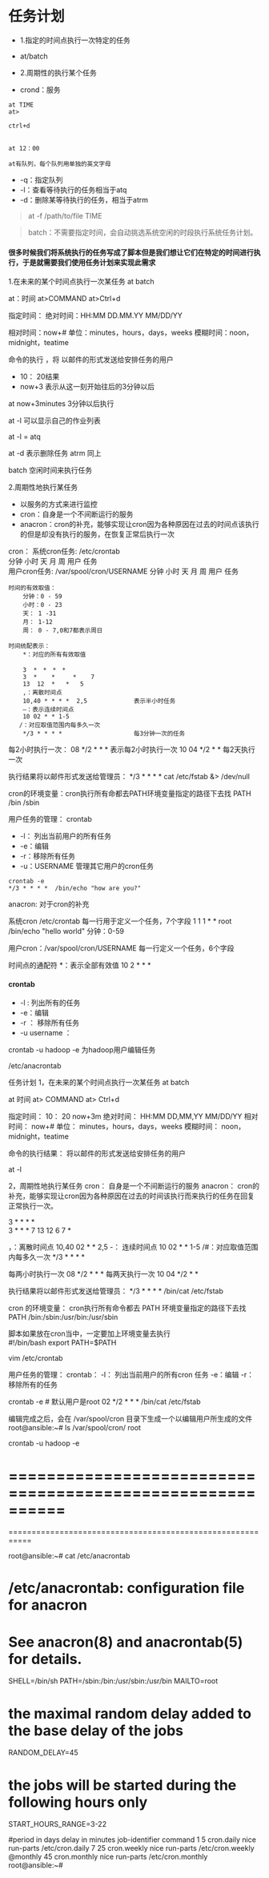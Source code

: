 
# 任务计划

* 1.指定的时间点执行一次特定的任务
* at/batch

* 2.周期性的执行某个任务
* crond：服务

```shell
at TIME
at>

ctrl+d


at 12：00

at有队列，每个队列用单独的英文字母

```

* -q：指定队列
* -l：查看等待执行的任务相当于atq
* -d：删除某等待执行的任务，相当于atrm

> at -f /path/to/file  TIME

> batch：不需要指定时间，会自动挑选系统空闲的时段执行系统任务计划。


#### 很多时候我们将系统执行的任务写成了脚本但是我们想让它们在特定的时间进行执行，于是就需要我们使用任务计划来实现此需求


1.在未来的某个时间点执行一次某任务
at
batch

at：时间
at>COMMAND
at>Ctrl+d

指定时间：
绝对时间：HH:MM      DD.MM.YY        MM/DD/YY        

相对时间：now+#
        单位：minutes，hours，days，weeks
模糊时间：noon，midnight，teatime

命令的执行 ，将 以邮件的形式发送给安排任务的用户      
        
* 10： 20结果
* now+3           表示从这一刻开始往后的3分钟以后
      
at now+3minutes            3分钟以后执行     
        
at -l                               可以显示自己的作业列表
                                   
at -l = atq

at -d                               表示删除任务
atrm                           同上

     
batch               空闲时间来执行任务


      
2.周期性地执行某任务
* 以服务的方式来进行监控
* cron：自身是一个不间断运行的服务
* anacron：cron的补充，能够实现让cron因为各种原因在过去的时间点该执行的但是却没有执行的服务，在恢复正常后执行一次
    
cron：
    系统cron任务:
        /etc/crontab                
        分钟   小时    天   月   周     用户     任务                
    用户cron任务:
         /var/spool/cron/USERNAME
        分钟   小时    天   月   周     用户     任务   
        
    时间的有效取值：
        分钟：0 - 59
        小时：0 - 23
        天： 1 -31
        月： 1-12
        周： 0 - 7,0和7都表示周日
    
    时间统配表示：
        *：对应的所有有效取值

        3  *　*　*　*
        3  *    *     *    7
        13  12  *   *   5
        ,：离散时间点
        10,40 * * * *  2,5             表示半小时任务
        —：表示连续时间点
        10 02 * * 1-5
       /：对应取值范围内每多久一次
        */3 * * * *                    每3分钟一次的任务
                            
                                 
每2小时执行一次：
    08 */2 * * *                                        表示每2小时执行一次
    10 04 */2 * *                                       每2天执行一次
        
        
        
执行结果将以邮件形式发送给管理员：
    */3 * * * *  cat /etc/fstab &> /dev/null


cron的环境变量：cron执行所有命都去PATH环境变量指定的路径下去找
PATH   /bin   /sbin  
       

用户任务的管理：
crontab
* -l： 列出当前用户的所有任务
* -e：编辑
* -r：移除所有任务
* -u：USERNAME   管理其它用户的cron任务

```shell                              
crontab -e
*/3 * * * *  /bin/echo "how are you?"
```       

anacron:    对于cron的补充
                                     

系统cron
/etc/crontab
每一行用于定义一个任务，7个字段
1 1 1 * * root /bin/echo  "hello world"
分钟：0-59

用户cron：/var/spool/cron/USERNAME
每一行定义一个任务，6个字段

时间点的通配符
    *：表示全部有效值
    10 2 * * *


#### crontab 
* -l  : 列出所有的任务
* -e：编辑
* -r ： 移除所有任务
* -u username ：   

crontab -u hadoop -e        为hadoop用户编辑任务

/etc/anacrontab

任务计划
1，在未来的某个时间点执行一次某任务
at
batch

at 时间
at> COMMAND
at> Ctrl+d

指定时间：
10： 20
now+3m
绝对时间：   HH:MM       DD,MM,YY        MM/DD/YY
相对时间：   now+#
单位：  minutes，hours，days，weeks
模糊时间：   noon，midnight，teatime

命令的执行结果：    将以邮件的形式发送给安排任务的用户     

at -l                

2，周期性地执行某任务
cron：   自身是一个不间断运行的服务
anacron：    cron的补充，能够实现让cron因为各种原因在过去的时间该执行而来执行的任务在回复正常执行一次。

3 * * * *        
3 * * * 7
13 12 6 7 *

，：离散时间点
10,40 02 * * 2,5
-： 连续时间点
10 02 * * 1-5
/#：对应取值范围内每多久一次
*/3 * * * *

每两小时执行一次
08 */2 * * *
每两天执行一次
10 04 */2 * *

执行结果将以邮件形式发送给管理员：
*/3 * * * * /bin/cat  /etc/fstab


cron 的环境变量： cron执行所有命令都去 PATH 环境变量指定的路径下去找
PATH        /bin:/sbin:/usr/bin:/usr/sbin


脚本如果放在cron当中，一定要加上环境变量去执行        
#!/bin/bash
export PATH=$PATH


vim /etc/crontab


用户任务的管理：
crontab：
-l： 列出当前用户的所有cron 任务
-e：编辑
-r：  移除所有的任务 

crontab -e  # 默认用户是root
02 */2 * * * /bin/cat /etc/fstab

编辑完成之后，会在 /var/spool/cron 目录下生成一个以编辑用户所生成的文件
root@ansible:~# ls /var/spool/cron/
root

crontab -u hadoop -e 


==========================================================
===========================================================
===========================================================

root@ansible:~# cat /etc/anacrontab 
# /etc/anacrontab: configuration file for anacron

# See anacron(8) and anacrontab(5) for details.

SHELL=/bin/sh
PATH=/sbin:/bin:/usr/sbin:/usr/bin
MAILTO=root
# the maximal random delay added to the base delay of the jobs
RANDOM_DELAY=45
# the jobs will be started during the following hours only
START_HOURS_RANGE=3-22

#period in days   delay in minutes   job-identifier   command
1	5	cron.daily		nice run-parts /etc/cron.daily
7	25	cron.weekly		nice run-parts /etc/cron.weekly
@monthly 45	cron.monthly		nice run-parts /etc/cron.monthly
root@ansible:~# 
